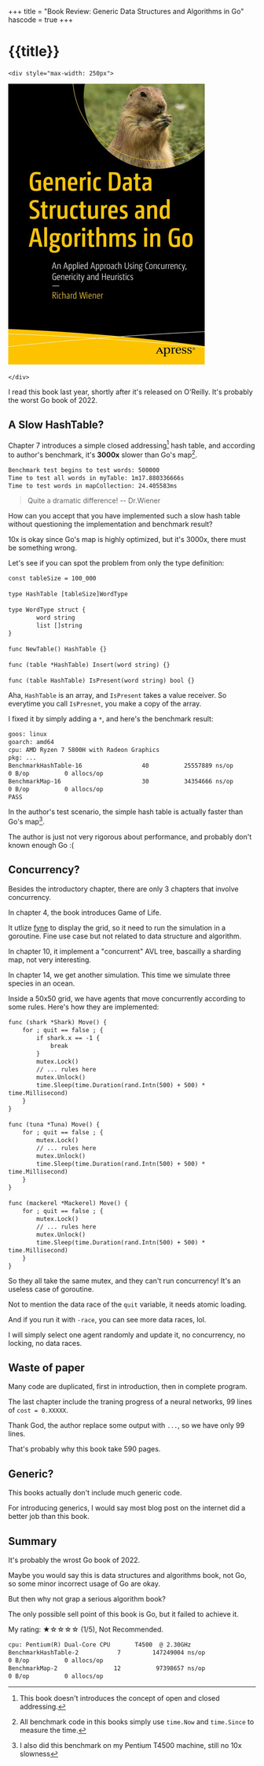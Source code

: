 +++
title = "Book Review: Generic Data Structures and Algorithms in Go"
hascode = true
+++

# {{title}}

~~~
<div style="max-width: 250px">
~~~
  ![](/assets/images/bookcover-generic-ds-algo-in-go.jpeg)
~~~
</div>
~~~

I read this book last year, shortly after it's released on O'Reilly. It's probably the worst Go book of 2022.

## A Slow HashTable?

Chapter 7 introduces a simple closed addressing[^1] hash table, and according to author's benchmark, it's **3000x** slower than Go's map[^2].

```
Benchmark test begins to test words: 500000
Time to test all words in myTable: 1m17.880336666s
Time to test words in mapCollection: 24.405583ms

```

> Quite a dramatic difference! -- Dr.Wiener 

How can you accept that you have implemented such a slow hash table without questioning the implementation and benchmark result?

10x is okay since Go's map is highly optimized, but it's 3000x, there must be something wrong.

Let's see if you can spot the problem from only the type definition:

```
const tableSize = 100_000

type HashTable [tableSize]WordType

type WordType struct {
        word string
        list []string
}

func NewTable() HashTable {}

func (table *HashTable) Insert(word string) {}

func (table HashTable) IsPresent(word string) bool {}
```

Aha, `HashTable` is an array, and `IsPresent` takes a value receiver. So everytime you call `IsPresnet`, you make a copy of the array.

I fixed it by simply adding a `*`, and here's the benchmark result:

```
goos: linux
goarch: amd64
cpu: AMD Ryzen 7 5800H with Radeon Graphics
pkg: ...
BenchmarkHashTable-16                 40          25557889 ns/op               0 B/op          0 allocs/op
BenchmarkMap-16                       30          34354666 ns/op               0 B/op          0 allocs/op
PASS
```

In the author's test scenario, the simple hash table is actually faster than Go's map[^3].

The author is just not very rigorous about performance, and probably don't known enough Go :(

## Concurrency?

Besides the introductory chapter, there are only 3 chapters that involve concurrency.

In chapter 4, the book introduces Game of Life. 

It utlize [fyne](https://fyne.io/) to display the grid, so it need to run the simulation in a goroutine. Fine use case but not related to data structure and algorithm.

In chapter 10, it implement a "concurrent" AVL tree, bascailly a sharding map, not very interesting.

In chapter 14, we get another simulation. This time we simulate three species in an ocean.

Inside a 50x50 grid, we have agents that move concurrently according to some rules. Here's how they are implemented:


```
func (shark *Shark) Move() {
	for ; quit == false ; {
		if shark.x == -1 {
			break
		}
		mutex.Lock()
		// ... rules here 
		mutex.Unlock()
		time.Sleep(time.Duration(rand.Intn(500) + 500) * time.Millisecond)
	}
}

func (tuna *Tuna) Move() {
	for ; quit == false ; {
		mutex.Lock()
		// ... rules here 
		mutex.Unlock()
		time.Sleep(time.Duration(rand.Intn(500) + 500) * time.Millisecond)
	}
}

func (mackerel *Mackerel) Move() {
	for ; quit == false ; {
		mutex.Lock()
		// ... rules here 
		mutex.Unlock()
		time.Sleep(time.Duration(rand.Intn(500) + 500) * time.Millisecond)
	}
}

```

So they all take the same mutex, and they can't run concurrency! It's an useless case of goroutine.

Not to mention the data race of the `quit` variable, it needs atomic loading.

And if you run it with `-race`, you can see more data races, lol.

I will simply select one agent randomly and update it, no concurrency, no locking, no data races.

## Waste of paper

Many code are duplicated, first in introduction, then in complete program.

The last chapter include the traning progress of a neural networks, 99 lines of `cost = 0.XXXXX`. 

Thank God, the author replace some output with `...`, so we have only 99 lines.

That's probably why this book take 590 pages.

## Generic?

This books actually don't include much generic code.

For introducing generics, I would say most blog post on the internet did a better job than this book.

## Summary 

It's probably the wrost Go book of 2022.

Maybe you would say this is data structures and algorithms book, not Go, so some minor incorrect usage of Go are okay.

But then why not grap a serious algorithm book?

The only possible sell point of this book is Go, but it failed to achieve it.

My rating: ★☆☆☆☆ (1/5), Not Recommended.


[^1]: This book doesn't introduces the concept of open and closed addressing.

[^2]: All benchmark code in this books simply use `time.Now` and `time.Since` to measure the time.

[^3]: I also did this benchmark on my Pentium T4500 machine, still no 10x slowness

```
cpu: Pentium(R) Dual-Core CPU       T4500  @ 2.30GHz
BenchmarkHashTable-2           7         147249004 ns/op               0 B/op          0 allocs/op
BenchmarkMap-2                12          97398657 ns/op               0 B/op          0 allocs/op
```

